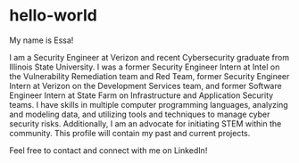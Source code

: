 # hello-world

My name is Essa! 

I am a Security Engineer at Verizon and recent Cybersecurity graduate from Illinois State University. I was a former Security Engineer Intern at Intel on the Vulnerability Remediation team and Red Team, former Security Engineer Intern at Verizon on the Development Services team, and former Software Engineer Intern at State Farm on Infrastructure and Application Security teams. I have skills in multiple computer programming languages, analyzing and modeling data, and utilizing tools and techniques to manage cyber security risks. Additionally, I am an advocate for initiating STEM within the community. This profile will contain my past and current projects.

Feel free to contact and connect with me on LinkedIn!
